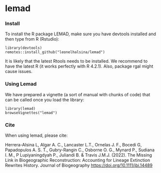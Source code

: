 # lemad
### Install 

To install the R package LEMAD, make sure you have devtools installed and then type from R (Rstudio):

```
library(devtools)
remotes::install_github("leonelhalsina/lemad")
```
It is likely that the latest Rtools needs to be installed.
We recommend to have the latest R (it works perfectly with R 4.2.1).
Also, package rgal might cause issues.


### Using Lemad

We have prepared a vignette (a sort of manual with chunks of code) that can
be called once you load the library:

```
library(lemad)
browseVignettes("lemad")
```

### Cite

When using lemad, please cite:

Herrera-Alsina L, Algar A. C., Lancaster L.T., Ornelas J. F., Bocedi G, Papadopulos A. S. T., Gubry-Rangin C., Osborne O. G., Mynard P., Sudiana I. M., P Lupiyaningdyah P., Juliandi B. & Travis J.M.J. (2022). The Missing Link in Biogeographic Reconstruction: Accounting for Lineage Extinction Rewrites History. Journal of Biogeography https://doi.org/10.1111/jbi.14489
